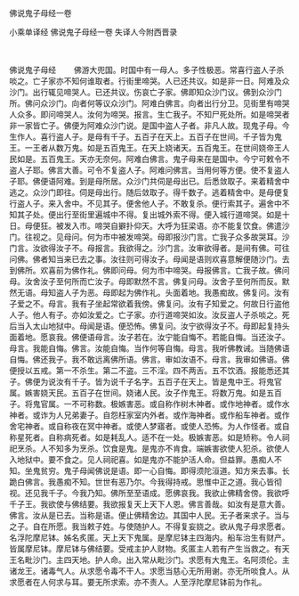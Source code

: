 佛说鬼子母经一卷


小乘单译经
佛说鬼子母经一卷
失译人今附西晋录


　　

佛说鬼子母经
　　佛游大兜国。时国中有一母人。多子性极恶。常喜行盗人子杀啖之。亡子家亦不知何谁取者。行街里啼哭。人已还共议。如是非一日。阿难及众沙门。出行辄见啼哭人。已还共议。伤哀亡子家。佛即知众沙门议。佛到众沙门所。佛问众沙门。向者何等议众沙门。阿难白佛言。向者出行分卫。见街里有啼哭人众多。即问啼哭人。汝何为啼哭。报言。生亡我子。不知尸死处所。如是啼哭者非一家皆亡子。佛便为阿难众沙门说。是国中盗人子者。非凡人故。现鬼子母。今生作人。喜行盗人子。是母有千子。五百子在天上。五百子在世间。千子皆为鬼王。一王者从数万鬼。如是五百鬼王。在天上娆诸天。五百鬼王。在世间娆帝王人民如是。五百鬼王。天亦无奈何。阿难白佛言。鬼子母来在是国中。今宁可敕令不盗人子耶。佛言大善。可令不复盗人子。阿难问佛言。当用何等方便。使不复盗人子耶。佛便语阿难。到是母所居。众沙门共伺是母出已。后悉敛取子。来着精舍中逃之。众沙门即往。伺是母出行。随后敛取子。得千数子。逃着精舍中。是母便复行盗人子。来入舍中。不见其子。便舍他人子。不敢复杀。便行索其子。遍舍中不知其子处。便出行至街里遍城中不得。复出城外索不得。便入城行道啼哭。如是十日。母便狂。被发入市。啼哭自擗扑仰天。大呼为狂梁语。亦不能复饮食。佛遣沙门。往视之。见母问。何为市中被发啼哭。母即报沙门言。亡我子众多故哭耳。沙门言。汝欲得汝子不。母报言。我欲得之。沙门言。汝审欲得者。是间有佛。可往问佛。佛者知当来已去之事。汝往则可得汝子。母闻是语则欢喜意解便随沙门。去到佛所。欢喜前为佛作礼。佛即问母。何为市中啼哭。母报佛言。亡我子故。佛问母。汝舍汝子至何所而亡汝子。母即默然不言。佛复问母。汝舍子至何所而反。默然无语。母知盗人子为恶。母即起为佛作礼。头面着地。我愚痴故。佛复问。汝有子爱之不。母言。我有子坐起常欲着我傍。佛复问。汝有子知爱之。何故日行盗他人子。他人有子。亦如汝爱之。亡子家。亦行道啼哭如汝。汝反盗人子杀啖之。死后当入太山地狱中。母闻是语。便恐怖。佛复问。汝宁欲得汝子不。母即起复持头面着地。愿哀我。佛便语母言。汝子若在。汝宁能自悔不。若能自悔。当还汝子。母言。我能自悔。佛言。汝能自悔。当作何等自悔。母言。我听佛教诫。当随佛语自悔。佛还我子。我不敢远离佛所语。佛言。审如汝语不。母言。我审如佛语。佛便授以五戒。第一不杀生。第二不盗。三不淫。四不两舌。五不饮酒。报能悉还其子。佛便为说汝有千子。皆为说千子名字。五百子在天上。皆是鬼中王。将鬼官属。嫉害娆天民。五百子在世间。娆诸人民。汝子作鬼王。将数万鬼。如是五百子。将鬼官属。一不可称数。极嫉害恶。或自称作树木神者。或作地神者。或作水神者。或诈为人兄弟妻子。自怨枉家室内外者。或作海神者。或作船车神者。或作舍宅神者。或自称夜在冥中神者。或使人梦寤者。或使人恐怖。为人作怪者。或自称星死者。自称病死者。如是耗乱人。适不在一处。极嫉害恶。如是矫称。令人祠祀烹杀。人不知多为烹杀。饮食是鬼。是鬼亦不肯食。端嫉害欲使人犯杀。欲使人入地狱中。要不食之。见人祠祀喜。如是鬼亦不能护活人命。但益罪。愚痴人不知。坐鬼贫穷。鬼子母闻佛说是语。即一心自悔。即得须陀洹道。知方来去事。长跪白佛言。我愚痴不知。世世有恶乃尔。今我得持戒。思惟中正之道。我心皆彻视。还见我千子。今我乃知。佛所至至语成。愿佛哀我。我欲止佛精舍傍。我欲呼千子王。我欲使与佛结要。我欲报复天上天下人恩。佛言善哉。如汝有是意大善。佛言。汝从是已去。当称是语。便止佛精舍边。其国中人民。无子者来求子。当与之子。自在所愿。我当敕子姓。与使随护人。不得复妄娆之。欲从鬼子母求愿者。名浮陀摩尼钵。姊名炙匿。天上天下鬼属。是摩尼钵主四海内。船车治生有财产。皆属摩尼钵。摩尼钵与佛结要。受戒主护人财物。炙匿主人若有产生当救之。有天王名毗沙门。主四天地。护人命。出入常从毗沙门。求愿有大鬼王。名阿须伦。主诸龙王。诸毒气人。从求愿令毒不干人。求愿当慈心无所用谢。亦无所啖食人。从求愿者在人何求与耳。要无所求索。亦不责人。人至浮陀摩尼钵前为作礼。


